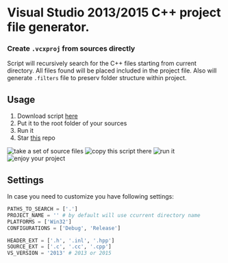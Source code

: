 # Visual Studio 2013/2015 C++ project file generator.
### Create `.vcxproj` from sources directly
Script will recursively search for the C++ files starting from current directory. All files found will be placed included in the project file. Also will generate `.filters` file to preserv folder structure within project.

## Usage
1. Download script [here](https://rawgit.com/Teivaz/vcxproj-generator/master/generate_vcxproj.py)
2. Put it to the root folder of your sources
3. Run it
4. Star [this](https://github.com/Teivaz/vcxproj-generator) repo

![take a set of source files](http://static.teivaz.com/vcxproj-generator/step1.png) ![copy this script there](http://static.teivaz.com/vcxproj-generator/step2.png) ![run it](http://static.teivaz.com/vcxproj-generator/step3.png) ![enjoy your project](http://static.teivaz.com/vcxproj-generator/step4.png)

## Settings
In case you need to customize you have following settings:
```python
PATHS_TO_SEARCH = ['.']
PROJECT_NAME = '' # by default will use ccurrent directory name
PLATFORMS = ['Win32']
CONFIGURATIONS = ['Debug', 'Release']

HEADER_EXT = ['.h', '.inl', '.hpp']
SOURCE_EXT = ['.c', '.cc', '.cpp']
VS_VERSION = '2013' # 2013 or 2015
```
